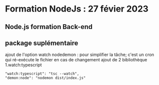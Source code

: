 # Formation NodeJs : 27 févier 2023

## Node.js formation Back-end

## package suplémentaire

ajout de l'option watch
nodedemon : pour simplifier la tâche; c'est un cron qui ré-exécute le fichier en cas de changement
ajout de 2 bibliothèque
1.watch:typescript

    "watch:typescript": "tsc --watch",
    "demon:node": "nodemon dist/index.js"
